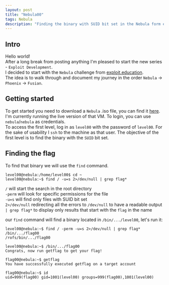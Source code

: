 ```yaml
---
layout: post
title: "Nebula00"
tags: Nebula
description: "Finding the binary with SUID bit set in the Nebula form exploit.education"
---
```


## Intro

Hello world!  
After a long break from posting anything I'm pleased to start the new series - `Exploit Development`.  
I decided to start with the `Nebula` challenge from [exploit.education](https://exploit.education/nebula/).  
The idea is to walk through and document my journey in the order `Nebula` -> `Phoenix` -> `Fusian`.  

## Getting started

To get started you need to download a `Nebula` .iso file, you can find it [here](https://exploit.education/downloads/).  
I'm currently running the live version of that VM. To login, you can use `nebula`/`nebula` as credentials.  
To access the first level, log in as `level00` with the password of `level00`. For the sake of usability I `ssh` to the machine as that user.
The objective of the first level is to find the binary with the `SUID` bit set. 

## Finding the flag

To find that binary we will use the `find` command.  
```
level00@nebula:/home/level00$ cd ~
level00@nebula:~$ find / -u=s 2>/dev/null | grep flag*
```

`/` will start the search in the root directory  
`-perm` will look for specific permissions for the file  
`-u=s` will find only files with SUID bit set  
`2>/dev/null` redirecting all the errors to `/dev/null` to have a readable output  
`| grep flag*` to display only results that start with the `flag` in the name  

our `find` command will find a binary located in `/bin/.../level00`, let's run it:

```
level00@nebula:~$ find / -perm -u=s 2>/dev/null | grep flag*
/bin/.../flag00
/rofs/bin/.../flag00

level00@nebula:~$ /bin/.../flag00 
Congrats, now run getflag to get your flag!

flag00@nebula:~$ getflag 
You have successfully executed getflag on a target account

flag00@nebula:~$ id
uid=999(flag00) gid=1001(level00) groups=999(flag00),1001(level00)
```